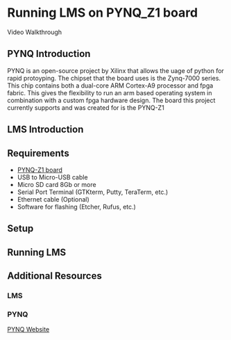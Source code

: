 # Running LMS on PYNQ_Z1 board

Video Walkthrough

## PYNQ Introduction
PYNQ is an open-source project by Xilinx that allows the uage of python for rapid protoyping. The chipset that the board uses is the Zynq-7000 series. This chip contains both a dual-core ARM Cortex-A9 processor and fpga fabric. This gives the flexibility to run an arm based operating system in combination with a custom fpga hardware design. The board this project currently supports and was created for is the PYNQ-Z1

## LMS Introduction

## Requirements
* [PYNQ-Z1 board](http://www.pynq.io/board.html)
* USB to Micro-USB cable
* Micro SD card 8Gb or more
* Serial Port Terminal (GTKterm, Putty, TeraTerm, etc.)
* Ethernet cable (Optional)
* Software for flashing (Etcher, Rufus, etc.)

## Setup

## Running LMS

## Additional Resources

### LMS

### PYNQ
[PYNQ Website](http://www.pynq.io/)

